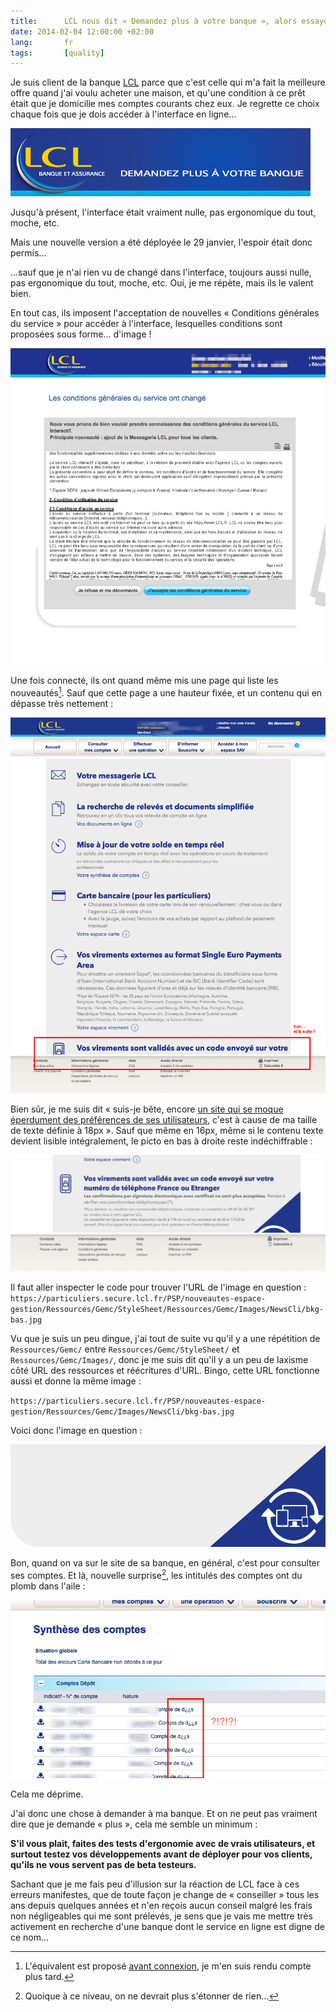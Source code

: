 ```yaml
---
title:      LCL nous dit « Demandez plus à votre banque », alors essayons…
date: 2014-02-04 12:00:00 +02:00
lang:       fr
tags:       [quality]
---
```


Je suis client de la banque [LCL](http://particuliers.lcl.fr/) parce que c'est celle qui m'a fait la meilleure offre quand j'ai voulu acheter une maison, et qu'une condition à ce prêt était que je domicilie mes comptes courants chez eux. Je regrette ce choix chaque fois que je dois accéder à l'interface en ligne…

![](lcl-demandez-plus.jpg)

Jusqu'à présent, l'interface était vraiment nulle, pas ergonomique du tout, moche, etc.

Mais une nouvelle version a été déployée le 29 janvier, l'espoir était donc permis…

…sauf que je n'ai rien vu de changé dans l'interface, toujours aussi nulle, pas ergonomique du tout, moche, etc. Oui, je me répète, mais ils le valent bien.

En tout cas, ils imposent l'acceptation de nouvelles « Conditions générales du service » pour accéder à l'interface, lesquelles conditions sont proposées sous forme… d'image !

![](lcl-cgu-fail.png "Les nouvelles « conditions générales du service » sont proposées en… image !")

Une fois connecté, ils ont quand même mis une page qui liste les nouveautés[^1]. Sauf que cette page a une hauteur fixée, et un contenu qui en dépasse très nettement :

![](lcl-changelog-fail.png "Impossible de lire la fin des nouveautés annoncées avec ma taille de texte à 18px")

Bien sûr, je me suis dit « suis-je bête, encore [un site qui se moque éperdument des préférences de ses utilisateurs](/2013/03/lachez-prise.html), c'est à cause de ma taille de texte définie à 18px ». Sauf que même en 16px, même si le contenu texte devient lisible intégralement, le picto en bas à droite reste indéchiffrable :

![](lcl-changelog-bas-16px.png "C'est mieux pour le texte en 16px, mais reste ce picto étrange à droite…")

Il faut aller inspecter le code pour trouver l'URL de l'image en question :
`https://particuliers.secure.lcl.fr/PSP/nouveautes-espace-gestion/Ressources/Gemc/StyleSheet/Ressources/Gemc/Images/NewsCli/bkg-bas.jpg`

Vu que je suis un peu dingue, j'ai tout de suite vu qu'il y a une répétition de `Ressources/Gemc/` entre `Ressources/Gemc/StyleSheet/` et `Ressources/Gemc/Images/`, donc je me suis dit qu'il y a un peu de laxisme côté URL des ressources et réécritures d'URL. Bingo, cette URL fonctionne aussi et donne la même image :

`https://particuliers.secure.lcl.fr/PSP/nouveautes-espace-gestion/Ressources/Gemc/Images/NewsCli/bkg-bas.jpg`

Voici donc l'image en question :

![](lcl-changelog-bas-image.jpg "L'image qui illustre le bas des informations. Superbe, c'est vraiment dommage de la masquer… ou pas.")

Bon, quand on va sur le site de sa banque, en général, c'est pour consulter ses comptes. Et là, nouvelle surprise[^2], les intitulés des comptes ont du plomb dans l'aile :

![](lcl-synthe_se-comptes-fail.png "Vous aussi vous avez des « Compte de d¿¿s » dans votre banque ?")

Cela me déprime.

J'ai donc une chose à demander à ma banque. Et on ne peut pas vraiment dire que je demande « plus », cela me semble un minimum :

**S'il vous plait, faites des tests d'ergonomie avec de vrais utilisateurs, et surtout testez vos développements avant de déployer pour vos clients, qu'ils ne vous servent pas de beta testeurs.**

Sachant que je me fais peu d'illusion sur la réaction de LCL face à ces erreurs manifestes, que de toute façon je change de « conseiller » tous les ans depuis quelques années et n'en reçois aucun conseil malgré les frais non négligeables qui me sont prélevés, je sens que je vais me mettre très activement en recherche d'une banque dont le service en ligne est digne de ce nom…

[^1]: L'équivalent est proposé [avant connexion](http://particuliers.lcl.fr/info-cli/?xtatc=INT-253), je m'en suis rendu compte plus tard.

[^2]: Quoique à ce niveau, on ne devrait plus s'étonner de rien…
